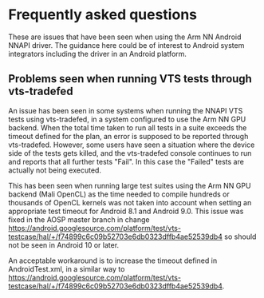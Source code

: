 Frequently asked questions
==========================

These are issues that have been seen when using the Arm NN Android NNAPI driver. The guidance here could be of interest to Android system integrators including the driver in an Android platform.

Problems seen when running VTS tests through vts-tradefed
---------------------------------------------------------

An issue has been seen in some systems when running the NNAPI VTS tests using vts-tradefed, in a system configured to use the Arm NN GPU backend.
When the total time taken to run all tests in a suite exceeds the timeout defined for the plan, an error is supposed to be reported through vts-tradefed. However,
some users have seen a situation where the device side of the tests gets killed, and the vts-tradefed console continues to run and reports that all further
tests "Fail". In this case the "Failed" tests are actually not being executed.

This has been seen when running large test suites using the Arm NN GPU backend (Mali OpenCL) as the time needed to compile hundreds or thousands of OpenCL kernels
was not taken into account when setting an appropriate test timeout for Android 8.1 and Android 9.0. This issue was fixed in the AOSP master branch in change
https://android.googlesource.com/platform/test/vts-testcase/hal/+/f74899c6c09b52703e6db0323dffb4ae52539db4 so should not be seen in Android 10 or later.

An acceptable workaround is to increase the timeout defined in AndroidTest.xml, in a similar way to https://android.googlesource.com/platform/test/vts-testcase/hal/+/f74899c6c09b52703e6db0323dffb4ae52539db4.

